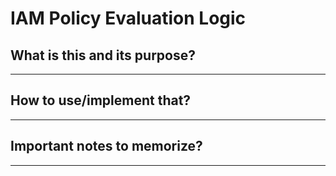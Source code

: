 # IAM Policy Evaluation Logic

## What is this and its purpose?

---

## How to use/implement that?

---

## Important notes to memorize?

---
